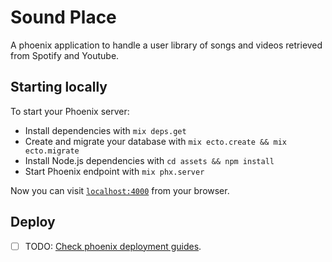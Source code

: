 # Sound Place

A phoenix application to handle a user library of songs and videos retrieved from Spotify and Youtube.

## Starting locally

To start your Phoenix server:

  * Install dependencies with `mix deps.get`
  * Create and migrate your database with `mix ecto.create && mix ecto.migrate`
  * Install Node.js dependencies with `cd assets && npm install`
  * Start Phoenix endpoint with `mix phx.server`

Now you can visit [`localhost:4000`](http://localhost:4000) from your browser.

## Deploy

- [ ] TODO: [Check phoenix deployment guides](http://www.phoenixframework.org/docs/deployment).
